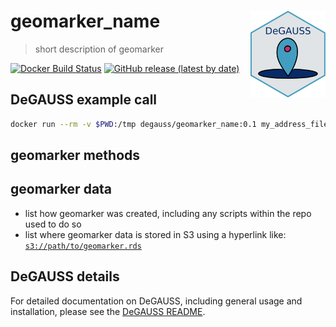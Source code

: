 # geomarker_name <a href='https://degauss-org.github.io/DeGAUSS/'><img src='DeGAUSS_hex.png' align="right" height="138.5" /></a>

> short description of geomarker

[![Docker Build Status](https://img.shields.io/docker/automated/degauss/geomarker_name)](https://hub.docker.com/repository/docker/degauss/geomarker_name/tags)
[![GitHub release (latest by date)](https://img.shields.io/github/v/release/degauss-org/geomarker_name)](https://github.com/degauss-org/geomarker_name/releases)

## DeGAUSS example call

```sh
docker run --rm -v $PWD:/tmp degauss/geomarker_name:0.1 my_address_file_geocoded.csv
```

## geomarker methods


## geomarker data

- list how geomarker was created, including any scripts within the repo used to do so
- list where geomarker data is stored in S3 using a hyperlink like: [`s3://path/to/geomarker.rds`](https://geomarker.s3.us-east-2.amazonaws.com/path/to/geomarker.rds)

## DeGAUSS details

For detailed documentation on DeGAUSS, including general usage and installation, please see the [DeGAUSS README](https://github.com/degauss-org/DeGAUSS).

